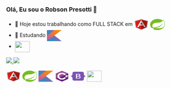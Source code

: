 ### Olá, Eu sou o Robson Presotti 👋

<!--
**haru6/haru6** is a ✨ _special_ ✨ repository because its `README.md` (this file) appears on your GitHub profile.

Here are some ideas to get you started:
-->
- 🔭 Hoje estou trabalhando como FULL STACK em <img align="center" alt="" height="30" width="40" src='https://raw.githubusercontent.com/devicons/devicon/master/icons/angularjs/angularjs-original.svg'>
  <img align="center" alt="" height="30" width="40" src='https://raw.githubusercontent.com/devicons/devicon/master/icons/spring/spring-original.svg'>  
- 🌱 Estudando   <img align="center" alt="" height="30" width="40" src='https://raw.githubusercontent.com/devicons/devicon/master/icons/kotlin/kotlin-original.svg'>
- <img align="center" alt="" height="30" width="40" src='https://raw.githubusercontent.com/devicons/devicon/master/icons/android/andorid-plain.svg'>

<div>
  <a href="https://github.com/haru6">
    <img height="180em" src="https://github-readme-stats.vercel.app/api?username=haru6&show_icons=true&include_all_commits=true&theme=tokyonight">
    <img height="180em" src="https://github-readme-stats.vercel.app/api/top-langs/?username=haru6&layout=compact&langs_count=16&theme=tokyonight">
  </a>
</div>
<div style="display: inline_block"><br>
  <img align="center" alt="" height="30" width="40" src='https://raw.githubusercontent.com/devicons/devicon/master/icons/angularjs/angularjs-original.svg'>
  <img align="center" alt="" height="30" width="40" src='https://raw.githubusercontent.com/devicons/devicon/master/icons/spring/spring-original.svg'>
  <img align="center" alt="" height="30" width="40" src='https://raw.githubusercontent.com/devicons/devicon/master/icons/kotlin/kotlin-original.svg'>
  <img align="center" alt="" height="30" width="40" src='https://raw.githubusercontent.com/devicons/devicon/master/icons/csharp/csharp-original.svg'>
  <img align="center" alt="" height="30" width="40" src='https://raw.githubusercontent.com/devicons/devicon/master/icons/bootstrap/bootstrap-plain.svg'>
  <img align="center" alt="" height="30" width="40" src='https://raw.githubusercontent.com/devicons/devicon/master/icons/android/andorid-plain.svg'>
</div>
